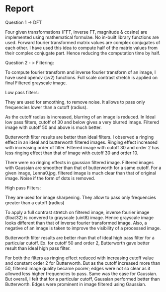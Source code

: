 # Report

Question 1 -> DFT

Four given transformations (FFT, inverse FT, magnitude & cosine) are implemented using mathematical formulae. No in-built
library functions are used. Forward fourier transformed matrix values are complex conjugates of each other. I have used
this idea to compute half of the matrix values from their complex conjugate part. Hence reducing the computation time
by half.

Question 2 - > Filtering:

To compute fourier transform and inverse fourier transform of an image, I have used opencv (cv2) functions. Full scale
contrast stretch is applied on final Filtered grayscale image.

Low pass filters:

They are used for smoothing, to remove noise. It allows to pass only frequencies lower than a cutoff (radius).

As the cutoff radius is increased, blurring of an image is reduced.
In Ideal low pass filters, cutoff of 30 and below gives a very blurred image. Filtered image with cutoff 50 and above is
much better.

Butterworth filter results are better than ideal filters. I observed a ringing effect in an ideal and butterworth
filtered images. Ringing effect increased with increasing order of filter. Filtered image with cutoff 30 and order 2 has
less ringing effect than that of image with cutoff 30 and order 10.

There were no ringing effects in gaussian filtered image. Filtered images with Gaussian are smoother
than that of butterworth for a same cutoff. For a given image, Lenna0.jpg, filtered image is much clear than that of
original image. Noise if the form of dots is removed.

High pass Filters:

They are used for image sharpening. They allow to pass only frequencies greater than a cutoff (radius)

To apply a full contrast stretch on filtered image, inverse fourier image (float32) is convered to grayscale (uint8)
image. Hence grayscale image looks different than that of inverse fourier transformed image. Also, a negative of an image
is taken to improve the visibility of a processed image.

Butterworth filter results are better rhan that of ideal high pass filter for a particular cutoff. Ex. for cutoff 50 and
order 2, Butterworth gave better result than ideal high pass filter.

For both the filters as ringing effect reduced with increasing cutoff value and constant order 2 for Butterworth.
But as the cutoff increased more than 50, filtered image quality became poorer; edges were not so clear as it allowed less
higher frequencies to pass. Same was the case for Gaussian. But overall, I felt that for a particular cutoff,
Gaussian performed better than Butterworth. Edges were prominent in image filtered using Gaussian.